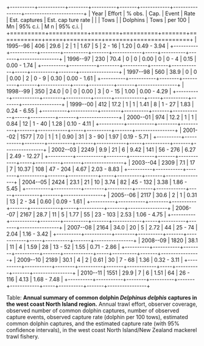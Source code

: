 +----------+-----------+--------+----------+-------+------------+----------------+------------------------+
| Year     | Effort    | % obs. | Cap.     | Event | Rate       | Est. captures  | Est. cap ture rate     |
|          | Tows      |        | Dolphins | Tows  | per 100    | Mn  | 95% c.i. | M n   | 95% c.i.       |
+==========+===========+========+==========+=======+============+=====+==========+=======+================+
| 1995--96 | 406       | 29.6   | 2        | 1     | 1.67       | 5   | 2 - 16   | 1.20  |  0.49  -  3.94 |
+----------+-----------+--------+----------+-------+------------+-----+----------+-------+----------------+
| 1996--97 | 230       | 70.4   | 0        | 0     | 0.00       | 0   | 0 - 4    | 0.15  |  0.00  -  1.74 |
+----------+-----------+--------+----------+-------+------------+-----+----------+-------+----------------+
| 1997--98 | 560       | 38.9   | 0        | 0     | 0.00       | 2   | 0 - 9    | 0.30  |  0.00  -  1.61 |
+----------+-----------+--------+----------+-------+------------+-----+----------+-------+----------------+
| 1998--99 | 350       | 24.0   | 0        | 0     | 0.00       | 3   | 0 - 15   | 1.00  |  0.00  -  4.29 |
+----------+-----------+--------+----------+-------+------------+-----+----------+-------+----------------+
| 1999--00 | 412       | 17.2   | 1        | 1     | 1.41       | 8   | 1 - 27   | 1.83  |  0.24  -  6.55 |
+----------+-----------+--------+----------+-------+------------+-----+----------+-------+----------------+
| 2000--01 | 974       | 12.2   | 1        | 1     | 0.84       | 12  | 1 - 40   | 1.28  |  0.10  -  4.11 |
+----------+-----------+--------+----------+-------+------------+-----+----------+-------+----------------+
| 2001--02 | 1577      |  7.0   | 1        | 1     | 0.90       | 31  | 3 - 90   | 1.97  |  0.19  -  5.71 |
+----------+-----------+--------+----------+-------+------------+-----+----------+-------+----------------+
| 2002--03 | 2249      |  9.9   | 21       | 6     | 9.42       | 141 | 56 - 276 | 6.27  | 2.49  -  12.27 |
+----------+-----------+--------+----------+-------+------------+-----+----------+-------+----------------+
| 2003--04 | 2309      |  7.1   | 17       | 7     | 10.37      | 108 | 47 - 204 | 4.67  |  2.03  -  8.83 |
+----------+-----------+--------+----------+-------+------------+-----+----------+-------+----------------+
| 2004--05 | 2424      |  23.1  | 21       | 10    | 3.74       | 82  | 45 - 132 | 3.38  |  1.86  -  5.45 |
+----------+-----------+--------+----------+-------+------------+-----+----------+-------+----------------+
| 2005--06 | 2117      |  30.6  | 2        | 1     | 0.31       | 13  | 2 - 34   | 0.60  |  0.09  -  1.61 |
+----------+-----------+--------+----------+-------+------------+-----+----------+-------+----------------+
| 2006--07 | 2167      |  28.7  | 11       | 5     | 1.77       | 55  | 23 - 103 | 2.53  |  1.06  -  4.75 |
+----------+-----------+--------+----------+-------+------------+-----+----------+-------+----------------+
| 2007--08 | 2164      |  34.0  | 20       | 5     | 2.72       | 44  | 25 - 74  | 2.04  |  1.16  -  3.42 |
+----------+-----------+--------+----------+-------+------------+-----+----------+-------+----------------+
| 2008--09 | 1820      |  38.1  | 11       | 4     | 1.59       | 28  | 13 - 52  | 1.55  |  0.71  -  2.86 |
+----------+-----------+--------+----------+-------+------------+-----+----------+-------+----------------+
| 2009--10 | 2189      |  30.1  | 4        | 2     | 0.61       | 30  | 7 - 68   | 1.36  |  0.32  -  3.11 |
+----------+-----------+--------+----------+-------+------------+-----+----------+-------+----------------+
| 2010--11 | 1551      |  29.9  | 7        | 6     | 1.51       | 64  | 26 - 116 | 4.13  |  1.68  -  7.48 |
+----------+-----------+--------+----------+-------+------------+-----+----------+-------+----------------+

Table: __Annual summary of common dolphin _Delphinus delphis_ captures in 
the west coast North Island region.__ Annual trawl effort, observer coverage, 
observed number of common dolphin captures, number of observed capture events, 
observed capture rate (dolphin per 100 tows), estimated common dolphin captures, 
and the estimated capture rate (with 95% confidence intervals), in the west 
coast North Island/New Zealand mackerel trawl fishery.
